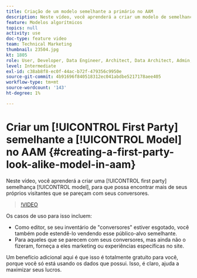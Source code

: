 ```yaml
---
title: Criação de um modelo semelhante a primário no AAM
description: Neste vídeo, você aprenderá a criar um modelo de semelhança primário, para que possa encontrar mais de seus próprios visitantes que se pareçam com seus conversores.
feature: Modelos algorítmicos
topics: null
activity: use
doc-type: feature video
team: Technical Marketing
thumbnail: 23504.jpg
kt: 1805
role: User, Developer, Data Engineer, Architect, Data Architect, Admin, Leader
level: Intermediate
exl-id: c38ab8f8-ec0f-44ac-b72f-479356c9950e
source-git-commit: 4b91696f840518312ec041abdbe5217178aee405
workflow-type: tm+mt
source-wordcount: '143'
ht-degree: 1%

---
```


# Criar um [!UICONTROL First Party] semelhante a [!UICONTROL Model] no AAM {#creating-a-first-party-look-alike-model-in-aam}

Neste vídeo, você aprenderá a criar uma [!UICONTROL first party] semelhança [!UICONTROL model], para que possa encontrar mais de seus próprios visitantes que se pareçam com seus conversores.

>[!VIDEO](https://video.tv.adobe.com/v/23504/?quality=12)

Os casos de uso para isso incluem:

* Como editor, se seu inventário de &quot;conversores&quot; estiver esgotado, você também pode estendê-lo vendendo esse público-alvo semelhante.
* Para aqueles que se parecem com seus conversores, mas ainda não o fizeram, forneça a eles marketing ou experiências específicas no site.

Um benefício adicional aqui é que isso é totalmente gratuito para você, porque você só está usando os dados que possui. Isso, é claro, ajuda a maximizar seus lucros.
